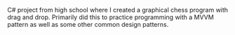 C# project from high school where I created a graphical chess program with drag and drop.
Primarily did this to practice programming with a MVVM pattern as well as some other common design patterns.
